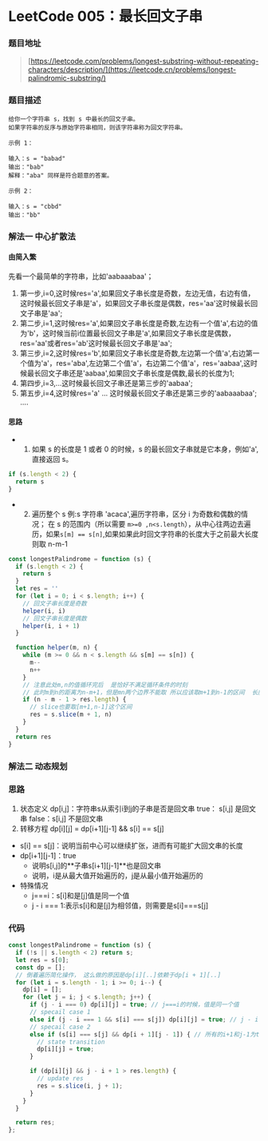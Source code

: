 # LeetCode 005：最长回文子串

### 题目地址

> [https://leetcode.com/problems/longest-substring-without-repeating-characters/description/](https://leetcode.cn/problems/longest-palindromic-substring/)

### 题目描述

```
给你一个字符串 s，找到 s 中最长的回文子串。
如果字符串的反序与原始字符串相同，则该字符串称为回文字符串。

示例 1：

输入：s = "babad"
输出："bab"
解释："aba" 同样是符合题意的答案。

示例 2：

输入：s = "cbbd"
输出："bb"
```

### 解法一 中心扩散法
#### 由简入繁
先看一个最简单的字符串，比如'aabaaabaa'； 
1. 第一步,i=0,这时候res='a',如果回文子串长度是奇数，左边无值，右边有值，这时候最长回文子串是'a'，如果回文子串长度是偶数，res='aa'这时候最长回文子串是'aa';
2. 第二步,i=1,这时候res='a',如果回文子串长度是奇数,左边有一个值'a',右边的值为'b'，这时候当前i位置最长回文子串是'a',如果回文子串长度是偶数，res='aa'或者res='ab'这时候最长回文子串是'aa';
3. 第三步,i=2,这时候res='b',如果回文子串长度是奇数,左边第一个值'a',右边第一个值为'a'，res='aba',左边第二个值'a'，右边第二个值'a'，res='aabaa',这时候最长回文子串还是'aabaa',如果回文子串长度是偶数,最长的长度为1;
4. 第四步,i=3,...这时候最长回文子串还是第三步的'aabaa';
5. 第五步,i=4,这时候res='a' ... 这时候最长回文子串还是第三步的'aabaaabaa';
....

#### 思路


- 1. 如果 s 的长度是 1 或者 0 的时候，s 的最长回文子串就是它本身，例如'a',直接返回 s。

```javascript
if (s.length < 2) {
  return s
}
```

- 2. 遍历整个 s
  例:s 字符串 'acaca',遍历字符串，区分 i 为奇数和偶数的情况；
  在 s 的范围内（所以需要 `m>=0 ,n<s.length`），从中心往两边去遍历，如果`s[m] == s[n]`,如果如果此时回文字符串的长度大于之前最大长度则取 n-m-1

```javascript
const longestPalindrome = function (s) {
  if (s.length < 2) {
    return s
  }
  let res = ''
  for (let i = 0; i < s.length; i++) {
    // 回文子串长度是奇数
    helper(i, i)
    // 回文子串长度是偶数
    helper(i, i + 1)
  }

  function helper(m, n) {
    while (m >= 0 && n < s.length && s[m] == s[n]) {
      m--
      n++
    }
    // 注意此处m,n的值循环完后  是恰好不满足循环条件的时刻
    // 此时m到n的距离为n-m+1，但是mn两个边界不能取 所以应该取m+1到n-1的区间  长度是n-m-1
    if (n - m - 1 > res.length) {
      // slice也要取[m+1,n-1]这个区间
      res = s.slice(m + 1, n)
    }
  }
  return res
}
```

### 解法二 动态规划

### 思路
1. 状态定义
dp[i,j]：字符串s从索引i到j的子串是否是回文串
true： s[i,j] 是回文串
false：s[i,j] 不是回文串
2. 转移方程
dp[i][j] = dp[i+1][j-1] && s[i] == s[j]
* s[i] == s[j]：说明当前中心可以继续扩张，进而有可能扩大回文串的长度
* dp[i+1][j-1]：true
  * 说明s[i,j]的**子串s[i+1][j-1]**也是回文串
  * 说明，i是从最大值开始遍历的，j是从最小值开始遍历的
* 特殊情况
  * j===i：s[i]和是[j]值是同一个值
  * j - i === 1:表示s[i]和是[j]为相邻值，则需要是s[i]===s[j]

### 代码
```javascript
const longestPalindrome = function (s) {
  if (!s || s.length < 2) return s;
  let res = s[0];
  const dp = [];
  // 倒着遍历简化操作， 这么做的原因是dp[i][..]依赖于dp[i + 1][..]
  for (let i = s.length - 1; i >= 0; i--) {
    dp[i] = [];
    for (let j = i; j < s.length; j++) {
      if (j - i === 0) dp[i][j] = true; // j===i的时候，值是同一个值
      // specail case 1
      else if (j - i === 1 && s[i] === s[j]) dp[i][j] = true; // j - i === 1的时候，表示s[i]和是[j]为相邻值，则需要是s[i]===s[j]
      // specail case 2
      else if (s[i] === s[j] && dp[i + 1][j - 1]) { // 所有的i+1和j-1为true,并且s[i] === s[j]
        // state transition
        dp[i][j] = true;
      }

      if (dp[i][j] && j - i + 1 > res.length) {
        // update res
        res = s.slice(i, j + 1);
      }
    }
  }

  return res;
};
```
